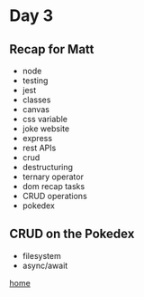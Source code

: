 # Day 3

## Recap for Matt

- node
- testing
- jest
- classes
- canvas
- css variable
- joke website
- express
- rest APIs
- crud
- destructuring
- ternary operator
- dom recap tasks
- CRUD operations
- pokedex

## CRUD on the Pokedex

- filesystem
- async/await

[home](../README.md)
